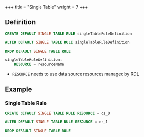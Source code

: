 +++
title = "Single Table"
weight = 7
+++

## Definition

```sql
CREATE DEFAULT SINGLE TABLE RULE singleTableRuleDefinition

ALTER DEFAULT SINGLE TABLE RULE singleTableRuleDefinition

DROP DEFAULT SINGLE TABLE RULE

singleTableRuleDefinition:
    RESOURCE = resourceName
```
- `RESOURCE` needs to use data source resources managed by RDL


## Example

### Single Table Rule

```sql
CREATE DEFAULT SINGLE TABLE RULE RESOURCE = ds_0

ALTER DEFAULT SINGLE TABLE RULE RESOURCE = ds_1

DROP DEFAULT SINGLE TABLE RULE
```
